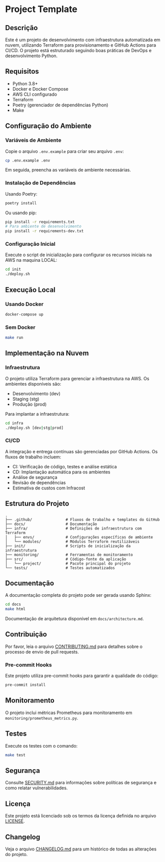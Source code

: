 # Project Template

## Descrição
Este é um projeto de desenvolvimento com infraestrutura automatizada em nuvem, utilizando Terraform para provisionamento e GitHub Actions para CI/CD. O projeto está estruturado seguindo boas práticas de DevOps e desenvolvimento Python.

## Requisitos

- Python 3.8+
- Docker e Docker Compose
- AWS CLI configurado
- Terraform
- Poetry (gerenciador de dependências Python)
- Make

## Configuração do Ambiente

### Variáveis de Ambiente

Copie o arquivo `.env.example` para criar seu arquivo `.env`:

```bash
cp .env.example .env
```

Em seguida, preencha as variáveis de ambiente necessárias.

### Instalação de Dependências

Usando Poetry:
```bash
poetry install
```

Ou usando pip:
```bash
pip install -r requirements.txt
# Para ambiente de desenvolvimento
pip install -r requirements-dev.txt
```

### Configuração Inicial

Execute o script de inicialização para configurar os recursos iniciais na AWS na maquina LOCAL:
```bash
cd init
./deploy.sh
```

## Execução Local

### Usando Docker

```bash
docker-compose up
```

### Sem Docker

```bash
make run
```

## Implementação na Nuvem

### Infraestrutura

O projeto utiliza Terraform para gerenciar a infraestrutura na AWS. Os ambientes disponíveis são:

- Desenvolvimento (dev)
- Staging (stg)
- Produção (prod)

Para implantar a infraestrutura:

```bash
cd infra
./deploy.sh [dev|stg|prod]
```

### CI/CD

A integração e entrega contínuas são gerenciadas por GitHub Actions. Os fluxos de trabalho incluem:

- CI: Verificação de código, testes e análise estática
- CD: Implantação automática para os ambientes
- Análise de segurança
- Revisão de dependências
- Estimativa de custos com Infracost

## Estrutura do Projeto

```
.
├── .github/               # Fluxos de trabalho e templates do GitHub
├── docs/                  # Documentação
├── infra/                 # Definições de infraestrutura com Terraform
│   ├── envs/              # Configurações específicas de ambiente
│   └── modules/           # Módulos Terraform reutilizáveis
├── init/                  # Scripts de inicialização da infraestrutura
├── monitoring/            # Ferramentas de monitoramento
├── src/                   # Código-fonte da aplicação
│   └── project/           # Pacote principal do projeto
└── tests/                 # Testes automatizados
```

## Documentação

A documentação completa do projeto pode ser gerada usando Sphinx:

```bash
cd docs
make html
```

Documentação de arquitetura disponível em `docs/architecture.md`.

## Contribuição

Por favor, leia o arquivo [CONTRIBUTING.md](CONTRIBUTING.md) para detalhes sobre o processo de envio de pull requests.

### Pre-commit Hooks

Este projeto utiliza pre-commit hooks para garantir a qualidade do código:

```bash
pre-commit install
```

## Monitoramento

O projeto inclui métricas Prometheus para monitoramento em `monitoring/prometheus_metrics.py`.

## Testes

Execute os testes com o comando:

```bash
make test
```

## Segurança

Consulte [SECURITY.md](SECURITY.md) para informações sobre políticas de segurança e como relatar vulnerabilidades.

## Licença

Este projeto está licenciado sob os termos da licença definida no arquivo [LICENSE](LICENSE).

## Changelog

Veja o arquivo [CHANGELOG.md](CHANGELOG.md) para um histórico de todas as alterações do projeto.